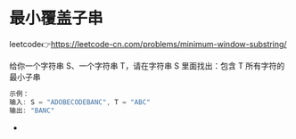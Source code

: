# 最小覆盖子串  
leetcode👉https://leetcode-cn.com/problems/minimum-window-substring/  

给你一个字符串 S、一个字符串 T，请在字符串 S 里面找出：包含 T 所有字符的最小子串  
```js
示例：
输入: S = "ADOBECODEBANC", T = "ABC"
输出: "BANC"
```

- 